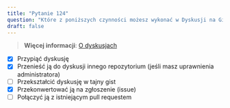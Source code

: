 ```yaml
---
title: "Pytanie 124"  
question: "Które z poniższych czynności możesz wykonać w Dyskusji na GitHubie? (Wybierz trzy.)"  
draft: false  
---
```


> **Więcej informacji**: [O dyskusjach](https://docs.github.com/en/discussions/quickstart#introduction)

- [x] Przypiąć dyskusję  
- [x] Przenieść ją do dyskusji innego repozytorium (jeśli masz uprawnienia administratora)  
- [ ] Przekształcić dyskusję w tajny gist  
- [x] Przekonwertować ją na zgłoszenie (issue)  
- [ ] Połączyć ją z istniejącym pull requestem  
